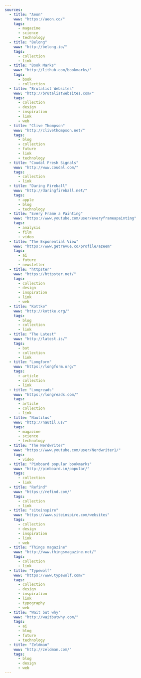 ```yaml
---
sources:
  - title: "Aeon"
    www: "https://aeon.co/"
    tags:
      - magazine
      - science
      - technology
  - title: "Belong"
    www: "http://belong.io/"
    tags:
      - collection
      - link
  - title: "Book Marks"
    www: "http://lithub.com/bookmarks/"
    tags:
      - book
      - collection
  - title: "Brutalist Websites"
    www: "http://brutalistwebsites.com/"
    tags:
      - collection
      - design
      - inspiration
      - link
      - web
  - title: "Clive Thompson"
    www: "http://clivethompson.net/"
    tags:
      - blog
      - collection
      - future
      - link
      - technology
  - title: "Coudal Fresh Signals"
    www: "http://www.coudal.com/"
    tags:
      - collection
      - link
  - title: "Daring Fireball"
    www: "http://daringfireball.net/"
    tags:
      - apple
      - blog
      - technology
  - title: "Every Frame a Painting"
    www: "https://www.youtube.com/user/everyframeapainting"
    tags:
      - analysis
      - film
      - video
  - title: "The Exponential View"
    www: "https://www.getrevue.co/profile/azeem"
    tags:
      - ai
      - future
      - newsletter
  - title: "httpster"
    www: "https://httpster.net/"
    tags:
      - collection
      - design
      - inspiration
      - link
      - web
  - title: "Kottke"
    www: "http://kottke.org/"
    tags:
      - blog
      - collection
      - link
  - title: "The Latest"
    www: "http://latest.is/"
    tags:
      - bot
      - collection
      - link
  - title: "Longform"
    www: "https://longform.org/"
    tags:
      - article
      - collection
      - link
  - title: "Longreads"
    www: "https://longreads.com/"
    tags:
      - article
      - collection
      - link
  - title: "Nautilus"
    www: "http://nautil.us/"
    tags:
      - magazine
      - science
      - technology
  - title: "The Nerdwriter"
    www: "https://www.youtube.com/user/Nerdwriter1/"
    tags:
      - video
  - title: "Pinboard popular bookmarks"
    www: "http://pinboard.in/popular/"
    tags:
      - collection
      - link
  - title: "Refind"
    www: "https://refind.com/"
    tags:
      - collection
      - link
  - title: "siteinspire"
    www: "https://www.siteinspire.com/websites"
    tags:
      - collection
      - design
      - inspiration
      - link
      - web
  - title: "Things magazine"
    www: "http://www.thingsmagazine.net/"
    tags:
      - collection
      - link
  - title: "Typewolf"
    www: "https://www.typewolf.com/"
    tags:
      - collection
      - design
      - inspiration
      - link
      - typography
      - web
  - title: "Wait but why"
    www: "http://waitbutwhy.com/"
    tags:
      - ai
      - blog
      - future
      - technology
  - title: "Zeldman"
    www: "http://zeldman.com/"
    tags:
      - blog
      - design
      - web
---
```

